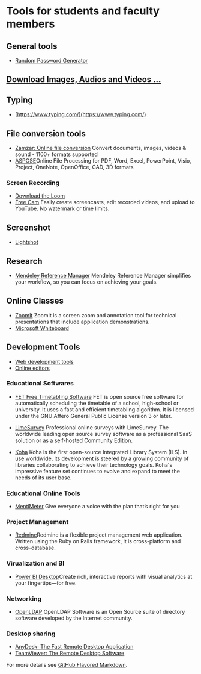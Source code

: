 # Tools for students and faculty members

## General tools

- [Random Password Generator](https://www.avast.com/random-password-generator)

## [Download Images, Audios and Videos ...](downloads.md)

## Typing

- [https://www.typing.com/](https://www.typing.com/)

## File conversion tools

- [Zamzar: Online file conversion](https://www.zamzar.com/)
  Convert documents, images, videos & sound - 1100+ formats supported
- [ASPOSE](https://www.aspose.app/)Online File Processing for PDF, Word, Excel, PowerPoint, Visio, Project, OneNote, OpenOffice, CAD, 3D formats

### Screen Recording

- [Download the Loom](https://www.loom.com/download)
- [Free Cam](https://www.freescreenrecording.com/)
Easily create screencasts, edit recorded videos, and upload to YouTube. No watermark or time limits.

## Screenshot

- [Lightshot](https://app.prntscr.com/en/download.html)

## Research

- [Mendeley Reference Manager](https://www.mendeley.com/reference-management/reference-manager)
 Mendeley Reference Manager simplifies your workflow, so you can focus on achieving your goals.

## Online Classes

- [ZoomIt](https://docs.microsoft.com/en-us/sysinternals/downloads/zoomit)
  ZoomIt is a screen zoom and annotation tool for technical presentations that include application demonstrations.
- [Microsoft Whiteboard](https://www.microsoft.com/en-ww/microsoft-365/microsoft-whiteboard/digital-whiteboard-app)

## Development Tools

- [Web development tools](web.html)
- [Online editors](editor.html)

### Educational Softwares

- [FET Free Timetabling Software](https://lalescu.ro/liviu/fet/)
FET is open source free software for automatically scheduling the timetable of a school, high-school or university. It uses a fast and efficient timetabling algorithm. It is licensed under the GNU Affero General Public License version 3 or later.

- [LimeSurvey](https://www.limesurvey.org/) Professional online surveys with LimeSurvey. The worldwide leading open source survey software as a professional SaaS solution or as a self-hosted Community Edition.

- [Koha](http://www.koha.org/) Koha is the first open-source Integrated Library System (ILS). In use worldwide, its development is steered by a growing community of libraries collaborating to achieve their technology goals. Koha's impressive feature set continues to evolve and expand to meet the needs of its user base.

### Educational Online Tools

* [MentiMeter](https://www.mentimeter.com/) Give everyone a voice with the plan that’s right for you

### Project Management

* [Redmine](https://www.redmine.org/)Redmine is a flexible project management web application. Written using the Ruby on Rails framework, it is cross-platform and cross-database.

### Virualization and BI

* [Power BI Desktop](https://powerbi.microsoft.com/en-us/desktop/)Create rich, interactive reports with visual analytics at your fingertips—for free.

### Networking

* [OpenLDAP](https://www.openldap.org/) OpenLDAP Software is an Open Source suite of directory software developed by the Internet community.

### Desktop sharing

* [AnyDesk: The Fast Remote Desktop Application](https://anydesk.com/en)
* [TeamViewer: The Remote Desktop Software](https://www.teamviewer.com/en/)


For more details see [GitHub Flavored Markdown](https://guides.github.com/features/mastering-markdown/).